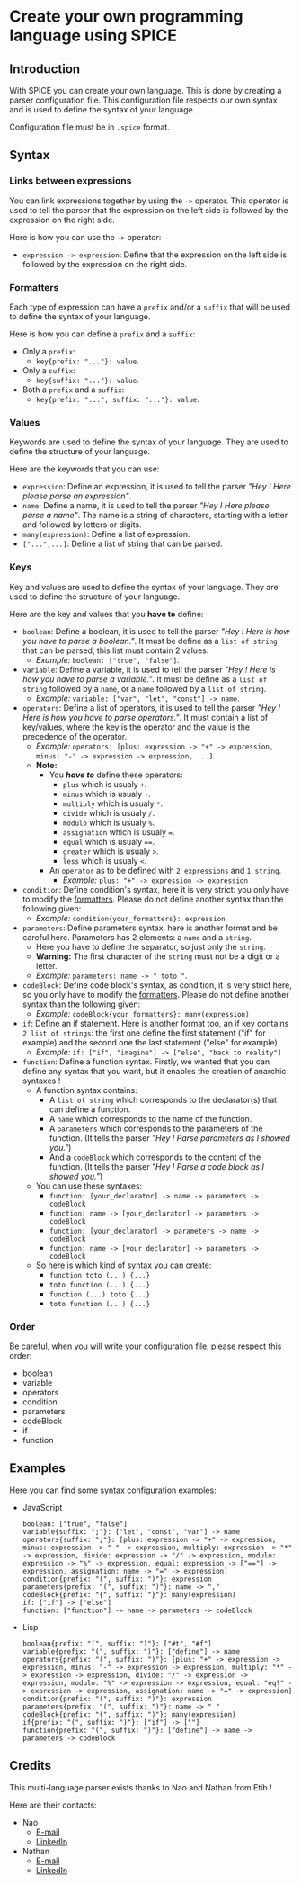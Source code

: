 # Create your own programming language using SPICE

## Introduction

With SPICE you can create your own language. This is done by creating a parser configuration file.
This configuration file respects our own syntax and is used to define the syntax of your language.

Configuration file must be in `.spice` format.

## Syntax

### Links between expressions

You can link expressions together by using the `->` operator. This operator is used to tell the parser that the expression on the left side is followed by the expression on the right side.

Here is how you can use the `->` operator:

- `expression -> expression`: Define that the expression on the left side is followed by the expression on the right side.

### Formatters

Each type of expression can have a `prefix` and/or a `suffix` that will be used to define the syntax of your language.

Here is how you can define a `prefix` and a `suffix`:
- Only a `prefix`:
    - `key{prefix: "..."}: value`.
- Only a `suffix`:
    - `key{suffix: "..."}: value`.
- Both a `prefix` and a `suffix`:
    - `key{prefix: "...", suffix: "..."}: value`.

### Values

Keywords are used to define the syntax of your language. They are used to define the structure of your language.

Here are the keywords that you can use:

- `expression`: Define an expression, it is used to tell the parser *"Hey ! Here please parse an expression"*.
- `name`: Define a name, it is used to tell the parser *"Hey ! Here please parse a name"*. The name is a string of characters, starting with a letter and followed by letters or digits.
- `many(expression)`: Define a list of expression.
- `["...",...]`: Define a list of string that can be parsed.

### Keys

Key and values are used to define the syntax of your language. They are used to define the structure of your language.

Here are the key and values that you **have to** define:

- `boolean`: Define a boolean, it is used to tell the parser *"Hey ! Here is how you have to parse a boolean."*.
It must be define as a `list of string` that can be parsed, this list must contain 2 values.
    - *Example:* `boolean: ["true", "false"]`.
- `variable`: Define a variable, it is used to tell the parser *"Hey ! Here is how you have to parse a variable."*.
It must be define as a `list of string` followed by a `name`, or a `name` followed by a `list of string`.
    - *Example:* `variable: ["var", "let", "const"] -> name`.
- `operators`: Define a list of operators, it is used to tell the parser *"Hey ! Here is how you have to parse operators."*.
It must contain a list of key/values, where the key is the operator and the value is the precedence of the operator.
    - *Example:* `operators: [plus: expression -> "+" -> expression, minus: "-" -> expression -> expression, ...]`.
    - **Note:**
        - You **_have to_** define these operators:
            - `plus` which is usualy `+`.
            - `minus` which is usualy `-`.
            - `multiply` which is usualy `*`.
            - `divide` which is usualy `/`.
            - `modulo` which is usualy `%`.
            - `assignation` which is usualy `=`.
            - `equal` which is usualy `==`.
            - `greater` which is usualy `>`.
            - `less` which is usualy `<`.
        - An `operator` as to be defined with `2 expressions` and `1 string`.
            - *Example:* `plus: "+" -> expression -> expression`
- `condition`: Define condition's syntax, here it is very strict: you only have to modify the [formatters](#formatters).
Please do not define another syntax than the following given:
    - *Example:* `condition{your_formatters}: expression`
- `parameters`: Define parameters syntax, here is another format and be careful here. Parameters has 2 elements: a `name` and a `string`.
    - Here you have to define the separator, so just only the `string`.
    - **Warning:** The first character of the `string` must not be a digit or a letter.
    - *Example:* `parameters: name -> " toto "`.
- `codeBlock`: Define code block's syntax, as condition, it is very strict here, so you only have to modify the [formatters](#formatters).
Please do not define another syntax than the following given:
    - *Example:* `codeBlock{your_formatters}: many(expression)`
- `if`: Define an if statement. Here is another format too, an if key contains `2 list of strings`:
the first one define the first statement ("if" for example) and the second one the last statement ("else" for example).
    - *Example:* `if: ["if", "imagine"] -> ["else", "back to reality"]`
- `function`: Define a function syntax. Firstly, we wanted that you can define any syntax that you want, but it enables the creation of anarchic syntaxes !
    - A function syntax contains:
        - A `list of string` which corresponds to the declarator(s) that can define a function.
        - A `name` which corresponds to the name of the function.
        - A `parameters` which corresponds to the parameters of the function. (It tells the parser *"Hey ! Parse parameters as I showed you."*)
        - And a `codeBlock` which corresponds to the content of the function. (It tells the parser *"Hey ! Parse a code block as I showed you."*)
    - You can use these syntaxes:
        - `function: [your_declarator] -> name -> parameters -> codeBlock`
        - `function: name -> [your_declarator] -> parameters -> codeBlock`
        - `function: [your_declarator] -> parameters -> name -> codeBlock`
        - `function: name -> [your_declarator] -> parameters -> codeBlock`
    - So here is which kind of syntax you can create:
        - `function toto (...) {...}`
        - `toto function (...) {...}`
        - `function (...) toto {...}`
        - `toto function (...) {...}`

### Order

Be careful, when you will write your configuration file, please respect this order:

- boolean
- variable
- operators
- condition
- parameters
- codeBlock
- if
- function

## Examples

Here you can find some syntax configuration examples:

- JavaScript
    ```
    boolean: ["true", "false"]
    variable{suffix: ";"}: ["let", "const", "var"] -> name
    operators{suffix: ";"}: [plus: expression -> "+" -> expression, minus: expression -> "-" -> expression, multiply: expression -> "*" -> expression, divide: expression -> "/" -> expression, modulo: expression -> "%" -> expression, equal: expression -> ["=="] -> expression, assignation: name -> "=" -> expression]
    condition{prefix: "(", suffix: ")"}: expression
    parameters{prefix: "(", suffix: ")"}: name -> ","
    codeBlock{prefix: "{", suffix: "}"}: many(expression)
    if: ["if"] -> ["else"]
    function: ["function"] -> name -> parameters -> codeBlock
    ```
- Lisp
    ```
    boolean{prefix: "(", suffix: ")"}: ["#t", "#f"]
    variable{prefix: "(", suffix: ")"}: ["define"] -> name
    operators{prefix: "(", suffix: ")"}: [plus: "+" -> expression -> expression, minus: "-" -> expression -> expression, multiply: "*" -> expression -> expression, divide: "/" -> expression -> expression, modulo: "%" -> expression -> expression, equal: "eq?" -> expression -> expression, assignation: name -> "=" -> expression]
    condition{prefix: "(", suffix: ")"}: expression
    parameters{prefix: "(", suffix: ")"}: name -> " "
    codeBlock{prefix: "(", suffix: ")"}: many(expression)
    if{prefix: "(", suffix: ")"}: ["if"] -> [""]
    function{prefix: "(", suffix: ")"}: ["define"] -> name -> parameters -> codeBlock
    ```

## Credits

This multi-language parser exists thanks to Nao and Nathan from Etib !

Here are their contacts:
- Nao
    - [E-mail](mailto:nao.m-lanao@epitech.eu)
    - [LinkedIn](https://www.linkedin.com/in/nao-m-lanao/)
- Nathan
    - [E-mail](mailto:nathan.maillot@epitech.eu)
    - [LinkedIn](https://www.linkedin.com/in/nathan-maillot/)

